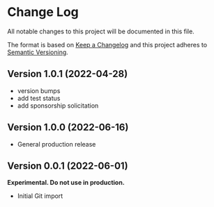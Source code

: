 # Change Log

All notable changes to this project will be documented in this file.

The format is based on [Keep a Changelog](http://keepachangelog.com/)
and this project adheres to [Semantic Versioning](http://semver.org/).

## Version 1.0.1 (2022-04-28)

- version bumps
- add test status
- add sponsorship solicitation

## Version 1.0.0 (2022-06-16)

- General production release

## Version 0.0.1 (2022-06-01)

**Experimental. Do not use in production.**

* Initial Git import
